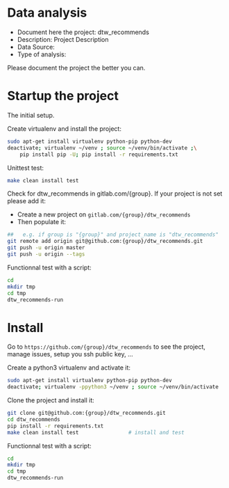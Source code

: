 # Data analysis
- Document here the project: dtw_recommends
- Description: Project Description
- Data Source:
- Type of analysis:

Please document the project the better you can.

# Startup the project

The initial setup.

Create virtualenv and install the project:
```bash
sudo apt-get install virtualenv python-pip python-dev
deactivate; virtualenv ~/venv ; source ~/venv/bin/activate ;\
    pip install pip -U; pip install -r requirements.txt
```

Unittest test:
```bash
make clean install test
```

Check for dtw_recommends in gitlab.com/{group}.
If your project is not set please add it:

- Create a new project on `gitlab.com/{group}/dtw_recommends`
- Then populate it:

```bash
##   e.g. if group is "{group}" and project_name is "dtw_recommends"
git remote add origin git@github.com:{group}/dtw_recommends.git
git push -u origin master
git push -u origin --tags
```

Functionnal test with a script:

```bash
cd
mkdir tmp
cd tmp
dtw_recommends-run
```

# Install

Go to `https://github.com/{group}/dtw_recommends` to see the project, manage issues,
setup you ssh public key, ...

Create a python3 virtualenv and activate it:

```bash
sudo apt-get install virtualenv python-pip python-dev
deactivate; virtualenv -ppython3 ~/venv ; source ~/venv/bin/activate
```

Clone the project and install it:

```bash
git clone git@github.com:{group}/dtw_recommends.git
cd dtw_recommends
pip install -r requirements.txt
make clean install test                # install and test
```
Functionnal test with a script:

```bash
cd
mkdir tmp
cd tmp
dtw_recommends-run
```
